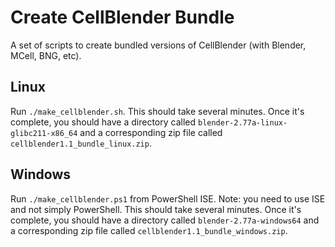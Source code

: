 # Create CellBlender Bundle

A set of scripts to create bundled versions of CellBlender (with Blender,
MCell, BNG, etc).

## Linux

Run `./make_cellblender.sh`. This should take several minutes. Once it's
complete, you should have a directory called
`blender-2.77a-linux-glibc211-x86_64` and a corresponding zip file called
`cellblender1.1_bundle_linux.zip`.

## Windows

Run `./make_cellblender.ps1` from PowerShell ISE. Note: you need to use ISE and
not simply PowerShell. This should take several minutes. Once it's complete,
you should have a directory called `blender-2.77a-windows64` and a
corresponding zip file called `cellblender1.1_bundle_windows.zip`.

